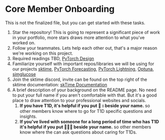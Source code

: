 # Core Member Onboarding 

This is not the finalized file, but you can get started with these tasks.

1. Star the repository! This is going to represent a significant piece of work in your portfolio, more stars draws more attention to what you've worked on.
2. Follow your teammates. Lets help each other out, that's a major reason we're working on this project.
3. Required readings TBD, [PyTorch Design](https://www.learnpytorch.io/)
4. Familiarize yourself with important repos/libraries we will be using for our projects [sktime](https://www.sktime.net/en/stable/), [PyTorch Forecasting](https://pytorch-forecasting.readthedocs.io/en/stable/), [PyTorch Lightning](https://lightning.ai/docs/pytorch/stable/), [Optuna](https://optuna.org/), [simglucose](https://github.com/jxx123/simglucose)
5. Join the sktime discord, invite can be found on the top right of the sktime documentation: [skTime Documentation](https://www.sktime.net/en/stable/get_started.html)
6. A brief description of your background on the README page. No need to put your full name if you aren't comfortable with that. But it's a good place to draw attention to your professional websites and socials. 
   1. **If you have T1D, it's helpful if you put :syringe: :droplet: beside your name.** so other members know where to go for T1D specific questions and insights.
   2. **If you've lived with someone for a long period of time who has T1D it's helpful if you put 🧑‍⚕️🍭 beside your name.** so other members know where the can ask questions about caring for T1Ds.